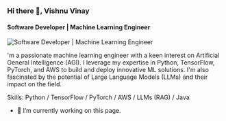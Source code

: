 ### Hi there 👋, Vishnu Vinay
#### Software Developer | Machine Learning Engineer 
![Software Developer | Machine Learning Engineer ](https://static.vecteezy.com/system/resources/previews/004/940/920/non_2x/artificial-intelligence-machine-learning-ai-data-deep-learning-for-future-technology-artwork-mining-isometric-neural-network-machine-programming-and-responsive-web-banner-illustration-vector.jpg)

'm a passionate machine learning engineer with a keen interest on Artificial General Intelligence (AGI). I leverage my expertise in Python, TensorFlow, PyTorch, and AWS to build and deploy innovative ML solutions. I'm also fascinated by the potential of Large Language Models (LLMs) and their impact on the field.

Skills: Python / TensorFlow / PyTorch / AWS / LLMs (RAG) / Java

- 🔭 I’m currently working on this page. 
